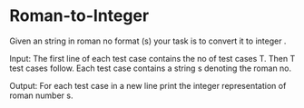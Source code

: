 # Roman-to-Integer
Given an string in roman no format (s)  your task is to convert it to integer .

Input:
The first line of each test case contains the no of test cases T. Then T test cases follow. Each test case contains a string s denoting the roman no.

Output:
For each test case in a new line print the integer representation of roman number s. 
